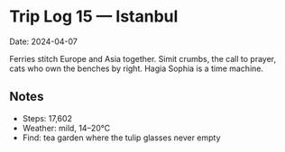# Trip Log 15 — Istanbul

Date: 2024-04-07

Ferries stitch Europe and Asia together. Simit crumbs, the call to prayer, cats who own the benches by right. Hagia Sophia is a time machine.

## Notes

- Steps: 17,602
- Weather: mild, 14–20°C
- Find: tea garden where the tulip glasses never empty
